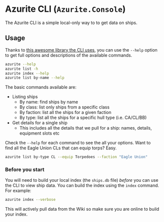 # Azurite CLI (`Azurite.Console`)

The Azurite CLI is a simple local-only way to to get data on ships.

## Usage

Thanks to [this awesome library the CLI uses](https://github.com/spectresystems/spectre.cli), you can use the `--help` option to get full options and descriptions of the available commands.

```bash
azurite --help
azurite list -h
azurite index --help
azurite list by-name --help
```

The basic commands available are:

- Listing ships
  - By name: find ships by name
  - By class: list only ships from a specific class
  - By faction: list all the ships for a given faction
  - By type: list all the ships for a specific hull type (i.e. CA/CL/BB)
- Get details for a single ship
  - This includes all the details that we pull for a ship: names, details, equipment slots etc

Check the `--help` for each command to see the all your options. Want to find all the Eagle Union CLs that can equip torps? Easy.

```bash
azurite list by-type CL --equip Torpedoes --faction "Eagle Union"
```

### Before you start

You will need to build your local index (the `ships.db` file) *before* you can use the CLI to view ship data. You can build the index using the `index` command. For example:

```bash
azurite index --verbose
```

This will actively pull data from the Wiki so make sure you are online to build your index.